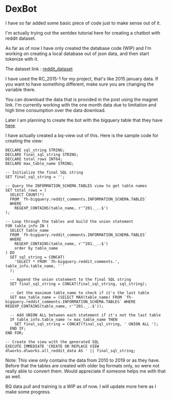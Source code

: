 # DexBot

I have so far added some basic piece of code just to make sense out of it.

I'm actually trying out the sentdex tutorial here for creating a chatbot with reddit dataset. 

As far as of now I have only created the database code (WIP) and I'm working on creating a local database out of json data, and then start tokenize with it. 

The dataset link : [reddit_dataset](https://www.reddit.com/r/datasets/comments/3bxlg7/i_have_every_publicly_available_reddit_comment/?st=j9udbxta&sh=69e4fee7)

I have used the RC_2015-1 for my project, that's like 2015 january data. If you want to have something different, make sure you are changing the variable there.

You can download the data that is provided in the post using the magnet link. I'm currently working with the one month data due to limitation and high time consumption over the data download.

Later I am planning to create the bot with the bigquery table that they have [here](https://www.reddit.com/r/bigquery/comments/3cej2b/17_billion_reddit_comments_loaded_on_bigquery/?sort=new).

I have actually created a bq-view out of this. Here is the sample code for creating the view:

```
DECLARE sql_string STRING;
DECLARE final_sql_string STRING;
DECLARE total_rows INT64;
DECLARE max_table_name STRING;

-- Initialize the final SQL string
SET final_sql_string = '';

-- Query the INFORMATION_SCHEMA.TABLES view to get table names
SET total_rows = (
  SELECT COUNT(*)
  FROM `fh-bigquery.reddit_comments.INFORMATION_SCHEMA.TABLES`
  WHERE
    REGEXP_CONTAINS(table_name, r'^201._..$')
);

-- Loop through the tables and build the union statement
FOR table_info IN (
  SELECT table_name
  FROM `fh-bigquery.reddit_comments.INFORMATION_SCHEMA.TABLES`
  WHERE
    REGEXP_CONTAINS(table_name, r'^201._..$')
    order by table_name
) DO
  SET sql_string = CONCAT(
    'SELECT * FROM `fh-bigquery.reddit_comments.', table_info.table_name, '`'
  );

  -- Append the union statement to the final SQL string
  SET final_sql_string = CONCAT(final_sql_string, sql_string);

  -- Get the maximum table_name to check if it's the last table
  SET max_table_name = (SELECT MAX(table_name) FROM `fh-bigquery.reddit_comments.INFORMATION_SCHEMA.TABLES` WHERE REGEXP_CONTAINS(table_name, r'^201._..$'));

  -- Add UNION ALL between each statement if it's not the last table
  IF table_info.table_name != max_table_name THEN
    SET final_sql_string = CONCAT(final_sql_string, ' UNION ALL ');
  END IF;
END FOR;

-- Create the view with the generated SQL
EXECUTE IMMEDIATE 'CREATE OR REPLACE VIEW dlworks.dlworks.all_reddit_data AS ' || final_sql_string;
```


Note: This view only contains the data from 2010 to 2019 or as they have. Before that the tables are created with older bq formats only, so were not really able to convert them. Would appreciate if someone helps me with that as well.

BQ data pull and training is a WIP as of now. I will update more here as I make some progress.